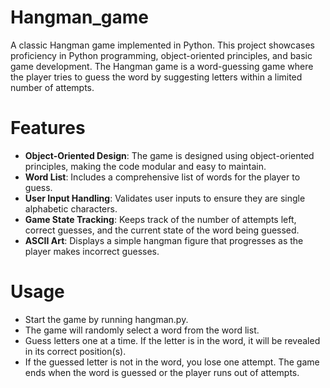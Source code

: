 # Hangman_game
A classic Hangman game implemented in Python. This project showcases proficiency in Python programming, object-oriented principles, and basic game development. The Hangman game is a word-guessing game where the player tries to guess the word by suggesting letters within a limited number of attempts.


# Features
- **Object-Oriented Design**: The game is designed using object-oriented principles, making the code modular and easy to maintain.
- **Word List**: Includes a comprehensive list of words for the player to guess.
- **User Input Handling**: Validates user inputs to ensure they are single alphabetic characters.
- **Game State Tracking**: Keeps track of the number of attempts left, correct guesses, and the current state of the word being guessed.
- **ASCII Art**: Displays a simple hangman figure that progresses as the player makes incorrect guesses.


# Usage
- Start the game by running hangman.py.
- The game will randomly select a word from the word list.
- Guess letters one at a time. If the letter is in the word, it will be revealed in its correct position(s).
- If the guessed letter is not in the word, you lose one attempt. The game ends when the word is guessed or the player runs out of attempts.
